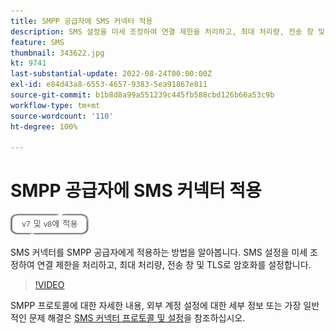 ```yaml
---
title: SMPP 공급자에 SMS 커넥터 적용
description: SMS 설정을 미세 조정하여 연결 제한을 처리하고, 최대 처리량, 전송 창 및 TLS로 암호화 설정하는 방법을 알아봅니다.
feature: SMS
thumbnail: 343622.jpg
kt: 9741
last-substantial-update: 2022-08-24T00:00:00Z
exl-id: e84d43a8-6553-4657-9383-5ea91867e811
source-git-commit: b1b8d8a99a551239c445fb588cbd126b66a53c9b
workflow-type: tm+mt
source-wordcount: '110'
ht-degree: 100%

---
```


# SMPP 공급자에 SMS 커넥터 적용

![V7, V8에 적용](../assets/V7-V8-stamp.png)

SMS 커넥터를 SMPP 공급자에게 적용하는 방법을 알아봅니다. SMS 설정을 미세 조정하여 연결 제한을 처리하고, 최대 처리량, 전송 창 및 TLS로 암호화를 설정합니다.

>[!VIDEO](https://video.tv.adobe.com/v/343622?quality=12&learn=on)

SMPP 프로토콜에 대한 자세한 내용, 외부 계정 설정에 대한 세부 정보 또는 가장 일반적인 문제 해결은 [SMS 커넥터 프로토콜 및 설정](https://experienceleague.adobe.com/docs/campaign-classic/using/sending-messages/sending-messages-on-mobiles/sms-protocol.html?lang=ko#sending-messages)을 참조하십시오.
